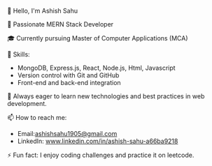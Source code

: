 👋 Hello, I'm Ashish Sahu

🚀 Passionate MERN Stack Developer

🎓 Currently pursuing Master of Computer Applications (MCA)

🔧 Skills:
- MongoDB, Express.js, React, Node.js, Html, Javascript
- Version control with Git and GitHub
- Front-end and back-end integration

🌱 Always eager to learn new technologies and best practices in web development. 

📫 How to reach me:
- Email:ashishsahu1905@gmail.com
- LinkedIn: www.linkedin.com/in/ashish-sahu-a66ba9218

⚡ Fun fact: I enjoy coding challenges and practice it on leetcode.




